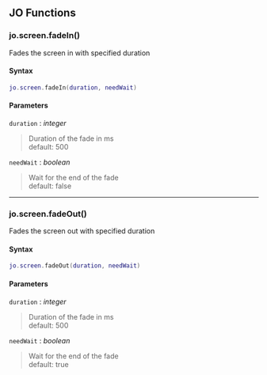 
## JO Functions

### jo.screen.fadeIn()

<!-- @include: ./slots/headers.md#client|jo.screen.fadeIn -->

Fades the screen in with specified duration <br>

<!-- @include: ./slots/descriptions.md#client|jo.screen.fadeIn -->

#### Syntax

```lua
jo.screen.fadeIn(duration, needWait)
```

#### Parameters

`duration` : _integer_ <BadgeOptional />
> Duration of the fade in ms <br> default: 500
>

`needWait` : _boolean_ <BadgeOptional />
> Wait for the end of the fade <br> default: false
>

<!-- @include: ./slots/examples.md#client|jo.screen.fadeIn -->

<!-- @include: ./slots/footers.md#client|jo.screen.fadeIn -->

---

### jo.screen.fadeOut()

<!-- @include: ./slots/headers.md#client|jo.screen.fadeOut -->

Fades the screen out with specified duration <br>

<!-- @include: ./slots/descriptions.md#client|jo.screen.fadeOut -->

#### Syntax

```lua
jo.screen.fadeOut(duration, needWait)
```

#### Parameters

`duration` : _integer_ <BadgeOptional />
> Duration of the fade in ms <br> default: 500
>

`needWait` : _boolean_ <BadgeOptional />
> Wait for the end of the fade <br> default: true
>

<!-- @include: ./slots/examples.md#client|jo.screen.fadeOut -->

<!-- @include: ./slots/footers.md#client|jo.screen.fadeOut -->

